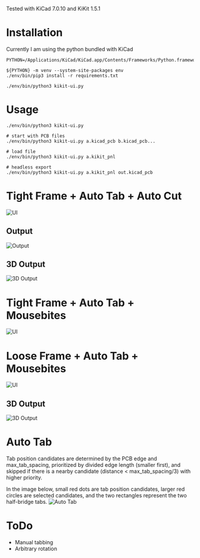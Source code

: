 Tested with KiCad 7.0.10 and KiKit 1.5.1

# Installation
Currently I am using the python bundled with KiCad
```
PYTHON=/Applications/KiCad/KiCad.app/Contents/Frameworks/Python.framework/Versions/3.9/bin/python3.9

${PYTHON} -m venv --system-site-packages env
./env/bin/pip3 install -r requirements.txt

./env/bin/python3 kikit-ui.py
```

# Usage
```
./env/bin/python3 kikit-ui.py

# start with PCB files
./env/bin/python3 kikit-ui.py a.kicad_pcb b.kicad_pcb...

# load file
./env/bin/python3 kikit-ui.py a.kikit_pnl

# headless export
./env/bin/python3 kikit-ui.py a.kikit_pnl out.kicad_pcb
```


# Tight Frame + Auto Tab + Auto Cut
![UI](screenshots/tight_frame_autotab_autocut.png)
## Output
![Output](screenshots/tight_frame_autotab_autocut_output.png)
## 3D Output
![3D Output](screenshots/tight_frame_autotab_autocut_output_3d.png)

# Tight Frame + Auto Tab + Mousebites
![UI](screenshots/tight_frame_autotab_mousebites.png)

# Loose Frame + Auto Tab + Mousebites
![UI](screenshots/loose_frame_autotab_mousebites.png)
## 3D Output
![3D Output](screenshots/loose_frame_autotab_mousebites_output_3d.png)

# Auto Tab
Tab position candidates are determined by the PCB edge and max_tab_spacing, prioritized by divided edge length (smaller first), and skipped if there is a nearby candidate (distance < max_tab_spacing/3) with higher priority.

In the image below, small red dots are tab position candidates, larger red circles are selected candidates, and the two rectangles represent the two half-bridge tabs.
![Auto Tab](screenshots/auto_tab_selection.png)

# ToDo
* Manual tabbing
* Arbitrary rotation